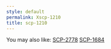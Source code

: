 ```yaml
---
style: default
permalink: Xscp-1210
title: scp-1210
---
```

You may also like:
[SCP-2778](http://scp-wiki.net/scp-2778)
[SCP-1684](http://scp-wiki.net/scp-1684)